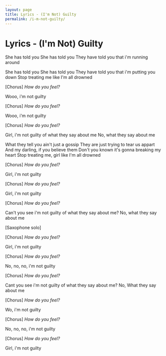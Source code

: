 ```yaml
---
layout: page
title: Lyrics - (I'm Not) Guilty
permalink: /i-m-not-guilty/
---
```


# Lyrics - (I'm Not) Guilty

She has told you
She has told you
They have told you that i'm running around

She has told you
She has told you
They have told you that i'm putting you down
Stop treating me like I'm all drowned

[Chorus]
_How do you feel?_

Wooo, i'm not guilty

[Chorus]
_How do you feel?_

Wooo, i'm not guilty

[Chorus]
_How do you feel?_

Girl, i'm not guilty of what they say about me
No, what they say about me

What they tell you ain't just a gossip
They are just trying to tear us appart
And my darling, if you believe them
Don't you known it's gonna breaking my heart
Stop treating me, girl like I'm all drowned

[Chorus]
_How do you feel?_

Girl, i'm not guilty

[Chorus]
_How do you feel?_

Girl, i'm not guilty

[Chorus]
_How do you feel?_

Can't you see i'm not guilty of what they say about me?
No, what they say about me

[Saxophone solo]

[Chorus]
_How do you feel?_

Girl, i'm not guilty

[Chorus]
_How do you feel?_

No, no, no, i'm not guilty

[Chorus]
_How do you feel?_

Cant you see i'm not guilty of what they say about me?
No, What they say about me

[Chorus]
_How do you feel?_

Wo, i'm not guilty

[Chorus]
_How do you feel?_

No, no, no, i'm not guilty

[Chorus]
_How do you feel?_

Girl, i'm not guilty
